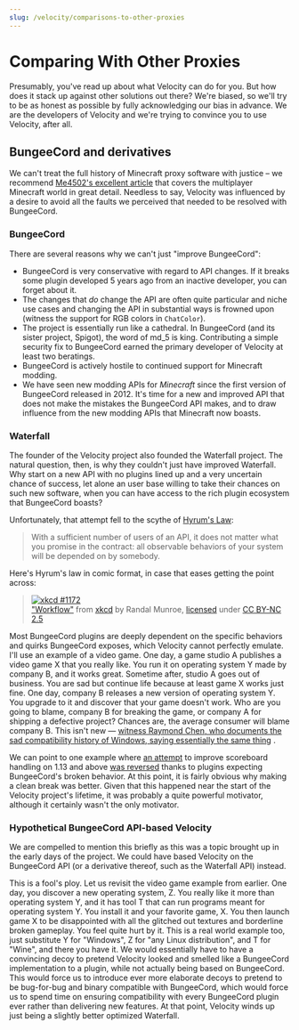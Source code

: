 ```yaml
---
slug: /velocity/comparisons-to-other-proxies
---
```


# Comparing With Other Proxies

Presumably, you've read up about what Velocity can do for you. But how does it stack up against
other solutions out there? We're biased, so we'll try to be as honest as possible by fully
acknowledging our bias in advance. We are the developers of Velocity and we're trying to convince
you to use Velocity, after all.

## BungeeCord and derivatives

We can't treat the full history of Minecraft proxy software with justice – we recommend
[Me4502's excellent article](https://madelinemiller.dev/blog/decade-of-minecraft-multiplayer/) that
covers the multiplayer Minecraft world in great detail. Needless to say, Velocity was influenced by
a desire to avoid all the faults we perceived that needed to be resolved with BungeeCord.

### BungeeCord

There are several reasons why we can't just "improve BungeeCord":

- BungeeCord is very conservative with regard to API changes. If it breaks some plugin developed 5
  years ago from an inactive developer, you can forget about it.
- The changes that _do_ change the API are often quite particular and niche use cases and changing
  the API in substantial ways is frowned upon (witness the support for RGB colors in `ChatColor`).
- The project is essentially run like a cathedral. In BungeeCord (and its sister project, Spigot),
  the word of md_5 is king. Contributing a simple security fix to BungeeCord earned the primary
  developer of Velocity at least two beratings.
- BungeeCord is actively hostile to continued support for Minecraft modding.
- We have seen new modding APIs for _Minecraft_ since the first version of BungeeCord released
  in 2012. It's time for a new and improved API that does not make the mistakes the BungeeCord API
  makes, and to draw influence from the new modding APIs that Minecraft now boasts.

### Waterfall

The founder of the Velocity project also founded the Waterfall project. The natural question, then,
is why they couldn't just have improved Waterfall. Why start on a new API with no plugins lined up
and a very uncertain chance of success, let alone an user base willing to take their chances on such
new software, when you can have access to the rich plugin ecosystem that BungeeCord boasts?

Unfortunately, that attempt fell to the scythe of [Hyrum's Law](https://www.hyrumslaw.com/):

> With a sufficient number of users of an API, it does not matter what you promise in the contract:
> all observable behaviors of your system will be depended on by somebody.

Here's Hyrum's law in comic format, in case that eases getting the point across:

> [![xkcd #1172](https://imgs.xkcd.com/comics/workflow.png)](https://xkcd.com/1172/)  
> ["Workflow"](https://xkcd.com/1172/) from [xkcd](https://xkcd.com/) by Randal Munroe,
> [licensed](https://xkcd.com/license.html) under
> [CC BY-NC 2.5](https://creativecommons.org/licenses/by-nc/2.5/)

Most BungeeCord plugins are deeply dependent on the specific behaviors and quirks BungeeCord
exposes, which Velocity cannot perfectly emulate. I'll use an example of a video game. One day, a
game studio A publishes a video game X that you really like. You run it on operating system Y made
by company B, and it works great. Sometime after, studio A goes out of business. You are sad but
continue life because at least game X works just fine. One day, company B releases a new version of
operating system Y. You upgrade to it and discover that your game doesn't work. Who are you going to
blame, company B for breaking the game, or company A for shipping a defective project? Chances are,
the average consumer will blame company B. This isn't new —
[witness Raymond Chen, who documents the sad compatibility history of Windows, saying essentially the same thing](https://devblogs.microsoft.com/oldnewthing/20110131-00/?p=11633)
.

We can point to one example where
[an attempt](https://github.com/PaperMC/Waterfall/commit/c8eb6aec7bac82fd309fa6d6113b8a0418317b01)
to improve scoreboard handling on 1.13 and above
[was reversed](https://github.com/PaperMC/Waterfall/issues/255) thanks to plugins expecting
BungeeCord's broken behavior. At this point, it is fairly obvious why making a clean break was
better. Given that this happened near the start of the Velocity project's lifetime, it was probably
a quite powerful motivator, although it certainly wasn't the only motivator.

### Hypothetical BungeeCord API-based Velocity

We are compelled to mention this briefly as this was a topic brought up in the early days of the
project. We could have based Velocity on the BungeeCord API (or a derivative thereof, such as the
Waterfall API) instead.

This is a fool's ploy. Let us revisit the video game example from earlier. One day, you discover a
new operating system, Z. You really like it more than operating system Y, and it has tool T that can
run programs meant for operating system Y. You install it and your favorite game, X. You then launch
game X to be disappointed with all the glitched out textures and borderline broken gameplay. You
feel quite hurt by it. This is a real world example too, just substitute Y for "Windows", Z for "any
Linux distribution", and T for "Wine", and there you have it. We would essentially have to have a
convincing decoy to pretend Velocity looked and smelled like a BungeeCord implementation to a
plugin, while not actually being based on BungeeCord. This would force us to introduce ever more
elaborate decoys to pretend to be bug-for-bug and binary compatible with BungeeCord, which would
force us to spend time on ensuring compatibility with every BungeeCord plugin ever rather than
delivering new features. At that point, Velocity winds up just being a slightly better optimized
Waterfall.
